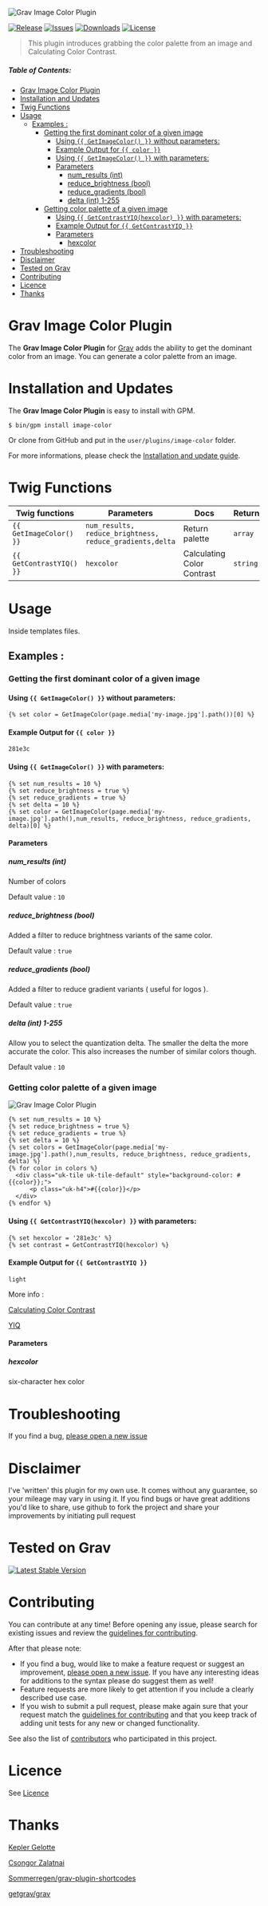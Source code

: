 ![Grav Image Color Plugin](assets/grav-color-image.png "project")

[![Release](https://img.shields.io/github/release/dimitrilongo/grav-plugin-image-color.svg)](https://github.com/dimitrilongo/grav-plugin-image-color/releases)
[![Issues](https://img.shields.io/github/issues/dimitrilongo/grav-plugin-image-color.svg)](https://github.com/dimitrilongo/grav-plugin-image-color/issues)
[![Downloads](https://img.shields.io/github/downloads/dimitrilongo/grav-plugin-image-color/total.svg)](https://github.com/dimitrilongo/grav-plugin-image-color/archive/master.zip)
[![License](https://img.shields.io/badge/license-MIT-blue.svg)](LICENSE.txt "License")

> This plugin introduces grabbing the color palette from an image and Calculating Color Contrast.

##### Table of Contents:

- [Grav Image Color Plugin](#grav-image-color-plugin)
- [Installation and Updates](#installation-and-updates)
- [Twig Functions](#twig-functions)
- [Usage](#usage)
  - [Examples :](#examples)
    - [Getting the first dominant color of a given image](#getting-the-first-dominant-color-of-a-given-image)
      - [Using `{{ GetImageColor() }}` without parameters:](#using--getimagecolor--without-parameters)
      - [Example Output for `{{ color }}`](#example-output-for--color)
      - [Using `{{ GetImageColor() }}` with parameters:](#using--getimagecolor--with-parameters)
      - [Parameters](#parameters)
        - [num_results (int)](#numresults-int)
        - [reduce_brightness (bool)](#reducebrightness-bool)
        - [reduce_gradients (bool)](#reducegradients-bool)
        - [delta (int) 1-255](#delta-int-1-255)
    - [Getting color palette of a given image](#getting-color-palette-of-a-given-image)
      - [Using `{{ GetContrastYIQ(hexcolor) }}` with parameters:](#using--getcontrastyiqhexcolor--with-parameters)
      - [Example Output for `{{ GetContrastYIQ }}`](#example-output-for--getcontrastyiq)
      - [Parameters](#parameters-1)
        - [hexcolor](#hexcolor)
- [Troubleshooting](#troubleshooting)
- [Disclaimer](#disclaimer)
- [Tested on Grav](#tested-on-grav)
- [Contributing](#contributing)
- [Licence](#licence)
- [Thanks](#thanks)

# Grav Image Color Plugin

The **Grav Image Color Plugin** for [Grav](http://github.com/getgrav/grav) adds the ability to get the dominant color from an image. You can generate a color palette from an image.

# Installation and Updates

The **Grav Image Color Plugin** is easy to install with GPM.

```
$ bin/gpm install image-color
```

Or clone from GitHub and put in the `user/plugins/image-color` folder.

For more informations, please check the [Installation and update guide](docs/INSTALL.md).

# Twig Functions

|Twig functions|Parameters|Docs|Return|
|-------------|-------------|-------------|-------------|
|`{{ GetImageColor() }}`| `num_results, reduce_brightness, reduce_gradients,delta`|Return palette|`array`|
|`{{ GetContrastYIQ() }}`|`hexcolor` |Calculating Color Contrast|`string`|

# Usage

Inside templates files.

## Examples :

### Getting the first dominant color of a given image

#### Using `{{ GetImageColor() }}` without parameters:

```twig
{% set color = GetImageColor(page.media['my-image.jpg'].path())[0] %}
```

#### Example Output for `{{ color }}`
```
281e3c
```

#### Using `{{ GetImageColor() }}` with parameters:

```twig
{% set num_results = 10 %}
{% set reduce_brightness = true %}
{% set reduce_gradients = true %}
{% set delta = 10 %}
{% set color = GetImageColor(page.media['my-image.jpg'].path(),num_results, reduce_brightness, reduce_gradients, delta)[0] %}
```

#### Parameters

##### num_results (int)

Number of colors

Default value : `10`

##### reduce_brightness (bool)

Added a filter to reduce brightness variants of the same color.

Default value : `true`

##### reduce_gradients (bool)

Added a filter to reduce gradient variants ( useful for logos ).

Default value : `true`

##### delta (int) 1-255

Allow you to select the quantization delta. The smaller the delta the more accurate the color. This also increases the number of similar colors though.

Default value : `10`

### Getting color palette of a given image

![Grav Image Color Plugin](assets/palette.png "palette")

```twig
{% set num_results = 10 %}
{% set reduce_brightness = true %}
{% set reduce_gradients = true %}
{% set delta = 10 %}
{% set colors = GetImageColor(page.media['my-image.jpg'].path(),num_results, reduce_brightness, reduce_gradients, delta) %}
{% for color in colors %}
  <div class="uk-tile uk-tile-default" style="background-color: #{{color}};">
      <p class="uk-h4">#{{color}}</p>
  </div>
{% endfor %}
```

#### Using `{{ GetContrastYIQ(hexcolor) }}` with parameters:

```twig
{% set hexcolor = '281e3c' %}
{% set contrast = GetContrastYIQ(hexcolor) %}
```
#### Example Output for `{{ GetContrastYIQ }}`
```
light
```

More info :

[Calculating Color Contrast](https://24ways.org/2010/calculating-color-contrast)

[YIQ](https://en.wikipedia.org/wiki/YIQ)

#### Parameters

##### hexcolor

six-character hex color

# Troubleshooting

If you find a bug, [please open a new issue][issues]

# Disclaimer

I've 'written' this plugin for my own use. It comes without any guarantee, so your mileage may vary in using it. If you find bugs or have great additions you'd like to share, use github to fork the project and share your improvements by initiating pull request

# Tested on Grav

[![Latest Stable Version](https://poser.pugx.org/getgrav/grav/v/stable)](https://packagist.org/packages/getgrav/grav)

# Contributing

You can contribute at any time! Before opening any issue, please search for existing issues and review the [guidelines for contributing](docs/CONTRIBUTING.md).

After that please note:

* If you find a bug, would like to make a feature request or suggest an improvement, [please open a new issue][issues]. If you have any interesting ideas for additions to the syntax please do suggest them as well!
* Feature requests are more likely to get attention if you include a clearly described use case.
* If you wish to submit a pull request, please make again sure that your request match the [guidelines for contributing](docs/CONTRIBUTING.md) and that you keep track of adding unit tests for any new or changed functionality.

See also the list of [contributors] who participated in this project.

# Licence

See [Licence](https://github.com/dimitrilongo/grav-plugin-image-color/blob/master/LICENSE.txt)

# Thanks

[Kepler Gelotte](http://www.coolphptools.com/color_extract)

[Csongor Zalatnai](http://www.phpclasses.org/browse/package/3370.html)

[Sommerregen/grav-plugin-shortcodes](https://github.com/Sommerregen/grav-plugin-shortcodes)

[getgrav/grav](https://github.com/getgrav/grav)

[github]: https://github.com/dimitrilongo/ "GitHub account from Dimitri Longo"
[mit-license]: http://www.opensource.org/licenses/mit-license.php "MIT license"

[project]: https://github.com/dimitrilongo/grav-plugin-image-color
[issues]: https://github.com/dimitrilongo/grav-plugin-image-color/issues "GitHub Issues for Grav Image Color Plugin"
[contributors]: https://github.com/dimitrilongo/grav-plugin-image-color/graphs/contributors "List of contributors of the project"
